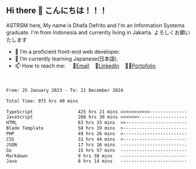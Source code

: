 ## Hi there 👋 こんにちは！！！
ASTRSM here, My name is Dhafa Defrito and I'm an Information Systems graduate. I'm from Indonesia and currently living in Jakarta. よろしくお願いたします

- 🔭 I’m a proficient front-end web developer.
- 🌱 I’m currently learning Japanese(日本語).
- 📫 How to reach me: &nbsp;&nbsp;&nbsp;&nbsp;📧[Email](ddefrito@gmail.com)&nbsp;&nbsp;&nbsp;&nbsp;💼[LinkedIn](https://www.linkedin.com/in/dhafa-defrita-rama-yudistira-9357a9229/)&nbsp;&nbsp;&nbsp;&nbsp;👨‍🎨[Portofolio](https://ddefrito.vercel.app/)
<br>
<!-- <p align="left">
<a href="https://github.com/ASTRSM">
  <img height="180em" src="https://github-readme-stats-eight-theta.vercel.app/api?username=ASTRSM&show_icons=true&theme=dracula&include_all_commits=true&count_private=true"/>
  <img height="180em" src="https://github-readme-stats-eight-theta.vercel.app/api/top-langs/?username=ASTRSM&layout=compact&langs_count=8&theme=dracula"/>
</a>
</p> -->

<!--START_SECTION:waka-->

```txt
From: 25 January 2023 - To: 21 December 2024

Total Time: 975 hrs 49 mins

TypeScript                 425 hrs 21 mins >>>>>>>>>>>--------------   43.59 %
JavaScript                 268 hrs 30 mins >>>>>>>------------------   27.52 %
HTML                       63 hrs 33 mins  >>-----------------------   06.51 %
Blade Template             58 hrs 19 mins  >------------------------   05.98 %
PHP                        49 hrs 26 mins  >------------------------   05.07 %
CSS                        31 hrs 44 mins  >------------------------   03.25 %
JSON                       17 hrs 16 mins  -------------------------   01.77 %
Go                         15 hrs 57 mins  -------------------------   01.63 %
Markdown                   9 hrs 38 mins   -------------------------   00.99 %
Java                       8 hrs 14 mins   -------------------------   00.84 %
```

<!--END_SECTION:waka-->
